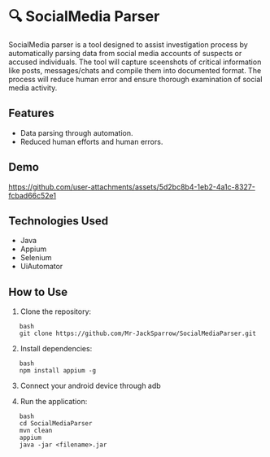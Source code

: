 # 🔍 SocialMedia Parser

SocialMedia parser is a tool designed to assist investigation process by automatically parsing data from social media accounts of suspects or accused individuals. The tool will capture sceenshots of critical information like posts, messages/chats and compile them into documented format. 
The process will reduce human error and ensure thorough examination of social media activity. 

## Features

- Data parsing through automation.
- Reduced human efforts and human errors. 

## Demo
https://github.com/user-attachments/assets/5d2bc8b4-1eb2-4a1c-8327-fcbad66c52e1

## Technologies Used

- Java
- Appium
- Selenium
- UiAutomator

  
## How to Use

1. Clone the repository:
```
   bash
   git clone https://github.com/Mr-JackSparrow/SocialMediaParser.git
```
   
2. Install dependencies:
```
   bash
   npm install appium -g
   ```
3. Connect your android device through adb
  
5. Run the application:
```
   bash
   cd SocialMediaParser
   mvn clean
   appium
   java -jar <filename>.jar 
   
   ```
